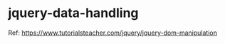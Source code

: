 # jquery-data-handling








Ref: https://www.tutorialsteacher.com/jquery/jquery-dom-manipulation
